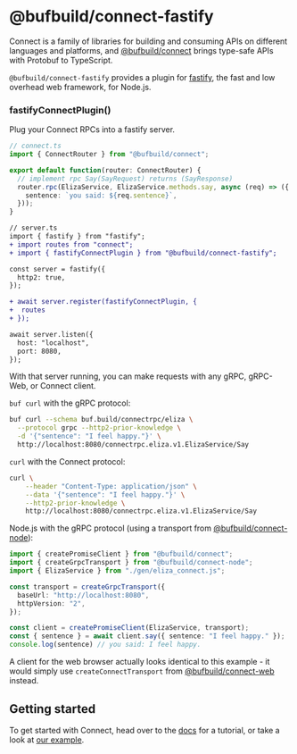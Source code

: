 # @bufbuild/connect-fastify

Connect is a family of libraries for building and consuming APIs on different languages and platforms, and
[@bufbuild/connect](https://www.npmjs.com/package/@bufbuild/connect) brings type-safe APIs with Protobuf to
TypeScript.

`@bufbuild/connect-fastify` provides a plugin for [fastify](https://www.fastify.io/), the fast and
low overhead web framework, for Node.js.

### fastifyConnectPlugin()

Plug your Connect RPCs into a fastify server.

```ts
// connect.ts
import { ConnectRouter } from "@bufbuild/connect";

export default function(router: ConnectRouter) {
  // implement rpc Say(SayRequest) returns (SayResponse)
  router.rpc(ElizaService, ElizaService.methods.say, async (req) => ({
    sentence: `you said: ${req.sentence}`,
  }));
}
```

```diff
// server.ts
import { fastify } from "fastify";
+ import routes from "connect";
+ import { fastifyConnectPlugin } from "@bufbuild/connect-fastify";

const server = fastify({
  http2: true,
});

+ await server.register(fastifyConnectPlugin, {
+  routes
+ });

await server.listen({
  host: "localhost",
  port: 8080,
});
```

With that server running, you can make requests with any gRPC, gRPC-Web, or Connect client.

`buf curl` with the gRPC protocol:

```bash
buf curl --schema buf.build/connectrpc/eliza \
  --protocol grpc --http2-prior-knowledge \
  -d '{"sentence": "I feel happy."}' \
  http://localhost:8080/connectrpc.eliza.v1.ElizaService/Say
```

`curl` with the Connect protocol:

```bash
curl \
    --header "Content-Type: application/json" \
    --data '{"sentence": "I feel happy."}' \
    --http2-prior-knowledge \
    http://localhost:8080/connectrpc.eliza.v1.ElizaService/Say
```

Node.js with the gRPC protocol (using a transport from [@bufbuild/connect-node](https://www.npmjs.com/package/@bufbuild/connect-node)):

```ts
import { createPromiseClient } from "@bufbuild/connect";
import { createGrpcTransport } from "@bufbuild/connect-node";
import { ElizaService } from "./gen/eliza_connect.js";

const transport = createGrpcTransport({
  baseUrl: "http://localhost:8080",
  httpVersion: "2",
});

const client = createPromiseClient(ElizaService, transport);
const { sentence } = await client.say({ sentence: "I feel happy." });
console.log(sentence) // you said: I feel happy.
```

A client for the web browser actually looks identical to this example - it would
simply use `createConnectTransport` from [@bufbuild/connect-web](https://www.npmjs.com/package/@bufbuild/connect-web)
instead.


## Getting started

To get started with Connect, head over to the [docs](https://connect.build/docs/node/getting-started)
for a tutorial, or take a look at [our example](https://github.com/bufbuild/connect-es/tree/main/packages/example).
